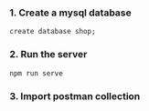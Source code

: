 ### 1. Create a mysql database
```
create database shop;
```

### 2. Run the server
```
npm run serve
```

### 3. Import postman collection